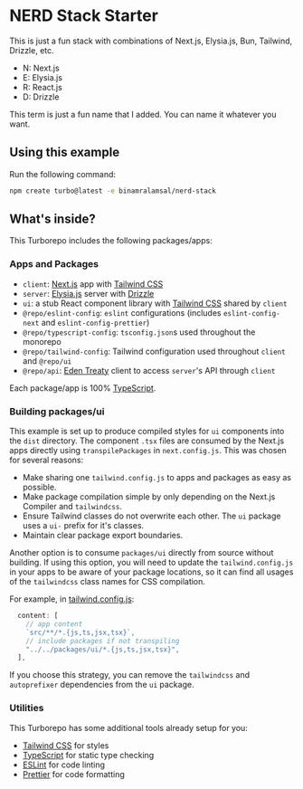 # NERD Stack Starter

This is just a fun stack with combinations of Next.js, Elysia.js, Bun, Tailwind, Drizzle, etc.

- N: Next.js
- E: Elysia.js
- R: React.js
- D: Drizzle
  
This term is just a fun name that I added. You can name it whatever you want.

## Using this example

Run the following command:

```sh
npm create turbo@latest -e binamralamsal/nerd-stack
```

## What's inside?

This Turborepo includes the following packages/apps:

### Apps and Packages

- `client`: [Next.js](https://nextjs.org/) app with [Tailwind CSS](https://tailwindcss.com/)
- `server`: [Elysia.js](https://elysiajs.com/) server with [Drizzle](https://orm.drizzle.team/)
- `ui`: a stub React component library with [Tailwind CSS](https://tailwindcss.com/) shared by `client`
- `@repo/eslint-config`: `eslint` configurations (includes `eslint-config-next` and `eslint-config-prettier`)
- `@repo/typescript-config`: `tsconfig.json`s used throughout the monorepo
- `@repo/tailwind-config`: Tailwind configuration used throughout `client` and `@repo/ui`
- `@repo/api`: [Eden Treaty](https://elysiajs.com/eden/treaty/overview.html) client to access `server`'s API through `client`

Each package/app is 100% [TypeScript](https://www.typescriptlang.org/).

### Building packages/ui

This example is set up to produce compiled styles for `ui` components into the `dist` directory. The component `.tsx` files are consumed by the Next.js apps directly using `transpilePackages` in `next.config.js`. This was chosen for several reasons:

- Make sharing one `tailwind.config.js` to apps and packages as easy as possible.
- Make package compilation simple by only depending on the Next.js Compiler and `tailwindcss`.
- Ensure Tailwind classes do not overwrite each other. The `ui` package uses a `ui-` prefix for it's classes.
- Maintain clear package export boundaries.

Another option is to consume `packages/ui` directly from source without building. If using this option, you will need to update the `tailwind.config.js` in your apps to be aware of your package locations, so it can find all usages of the `tailwindcss` class names for CSS compilation.

For example, in [tailwind.config.js](packages/tailwind-config/tailwind.config.js):

```js
  content: [
    // app content
    `src/**/*.{js,ts,jsx,tsx}`,
    // include packages if not transpiling
    "../../packages/ui/*.{js,ts,jsx,tsx}",
  ],
```

If you choose this strategy, you can remove the `tailwindcss` and `autoprefixer` dependencies from the `ui` package.

### Utilities

This Turborepo has some additional tools already setup for you:

- [Tailwind CSS](https://tailwindcss.com/) for styles
- [TypeScript](https://www.typescriptlang.org/) for static type checking
- [ESLint](https://eslint.org/) for code linting
- [Prettier](https://prettier.io) for code formatting
